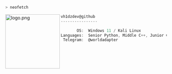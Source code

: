 ```zsh
> neofetch
```

<img align="left" src="https://avatars.githubusercontent.com/u/207866245?v=4" alt="logo.png" width="170" /> 

```cs
vh1dzdev@github
----------------

       OS:  Windows 11 / Kali Linux
Languages:  Senior Python, Middle C++, Junior Go, Junior TypeScript
 Telegram:  @worldadapter
```
